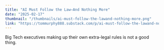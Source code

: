 ```yaml
---
title: "AI Must Follow the Law—And Nothing More"
date: "2025-02-17"
thumbnail: "/thumbnails/ai-must-follow-the-lawand-nothing-more.png"
link: "https://tommurphy888.substack.com/p/ai-must-follow-the-lawand-nothing"
---
```

Big Tech executives making up their own extra-legal rules is not a good thing.